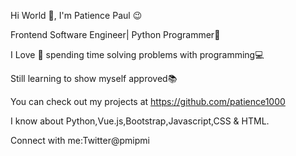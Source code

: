 Hi World 👋, I'm Patience Paul 😉 

Frontend Software Engineer| Python Programmer🐍

I Love 💙 spending time solving problems with programming💻

Still learning to show myself approved📚

You can check out my projects at https://github.com/patience1000

I know about Python,Vue.js,Bootstrap,Javascript,CSS & HTML. 

Connect with me:Twitter@pmipmi 
